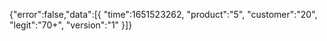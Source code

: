 {"error":false,"data":[{
"time":1651523262,
"product":"5",
"customer":"20",
"legit":"70+",
"version":"1"
}]}

